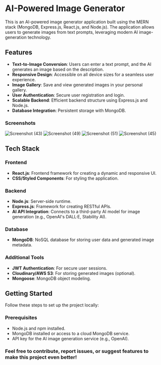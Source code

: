 # AI-Powered Image Generator

This is an AI-powered image generator application built using the MERN stack (MongoDB, Express.js, React.js, and Node.js). The application allows users to generate images from text prompts, leveraging modern AI image-generation technology.

## Features

- **Text-to-Image Conversion**: Users can enter a text prompt, and the AI generates an image based on the description.
- **Responsive Design**: Accessible on all device sizes for a seamless user experience.
- **Image Gallery**: Save and view generated images in your personal gallery.
- **User Authentication**: Secure user registration and login.
- **Scalable Backend**: Efficient backend structure using Express.js and Node.js.
- **Database Integration**: Persistent storage with MongoDB.


### Screenshots
![Screenshot (43)](https://github.com/user-attachments/assets/537aa246-755f-456a-b644-61105455ffde)
![Screenshot (49)](https://github.com/user-attachments/assets/c0e705c8-349f-4125-ad2c-93e19d9c0893)
![Screenshot (51)](https://github.com/user-attachments/assets/a70ab05a-f13a-4a94-91c5-b306e487c28c)
![Screenshot (45)](https://github.com/user-attachments/assets/2fb2e554-e63d-40ca-ae1b-5662e71037ac)

## Tech Stack

### Frontend
- **React.js**: Frontend framework for creating a dynamic and responsive UI.
- **CSS/Styled Components**: For styling the application.

### Backend
- **Node.js**: Server-side runtime.
- **Express.js**: Framework for creating RESTful APIs.
- **AI API Integration**: Connects to a third-party AI model for image generation (e.g., OpenAI's DALL·E, Stability AI).

### Database
- **MongoDB**: NoSQL database for storing user data and generated image metadata.

### Additional Tools
- **JWT Authentication**: For secure user sessions.
- **Cloudinary/AWS S3**: For storing generated images (optional).
- **Mongoose**: MongoDB object modeling.

## Getting Started

Follow these steps to set up the project locally:

### Prerequisites

- Node.js and npm installed.
- MongoDB installed or access to a cloud MongoDB service.
- API key for the AI image generation service (e.g., OpenAI).

### Feel free to contribute, report issues, or suggest features to make this project even better!
